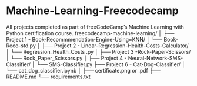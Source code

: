 # Machine-Learning-Freecodecamp
All projects completed as part of freeCodeCamp’s Machine Learning with Python certification course.
freecodecamp-machine-learning/
│
├── Project 1 - Book-Recommmendation-Engine-Using=KNN/
│   └── Book-Reco-std.py
│
├── Project 2 - Linear-Regression-Health-Costs-Calculator/
│   └── Regression_Health_Costs .py
│
├── Project 3 -Rock-Paper-Scissors/
│   └── Rock_Paper_Scissors.py
│
├── Project 4 - Neural-Network-SMS-Classifier/
│   └── SMS-Classifier.py
├── Project 6 - Cat-Dog-Classifier/
│   └── cat_dog_classifier.ipynb
│
├── certificate.png or .pdf
├── README.md
└── requirements.txt
